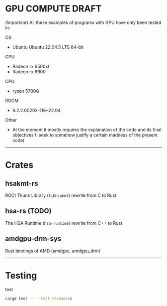 # GPU COMPUTE DRAFT

(Important) All these examples of programs with GPU have only been tested in:

OS
* Ubuntu Ubuntu 22.04.5 LTS 64-bit

GPU
* Radeon rx 6500xt
* Radeon rx 6600

CPU
* ryzen 5700G

ROCM
* 6.2.2.60202-116~22.04

Other
* At the moment it mostly requires the explanation of the code and its final objectives (I seek to somehow justify a certain madness of the present code)

---

# Crates

## hsakmt-rs

ROCt Thunk Library (`libhsakmt`) rewrite from C to Rust

## hsa-rs (TODO)

The HSA Runtime (`hsa-runtime`) rewrite from C++ to Rust

## amdgpu-drm-sys

Rust bindings of AMD (amdgpu, amdgpu_drm)

---

# Testing

test
```bash
cargo test -- --test-threads=1
```
